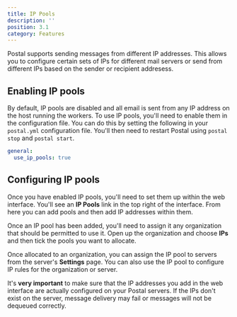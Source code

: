 ```yaml
---
title: IP Pools
description: ''
position: 3.1
category: Features
---
```

Postal supports sending messages from different IP addresses. This allows you to configure certain sets of IPs for different mail servers or send from different IPs based on the sender or recipient addresess.

## Enabling IP pools

By default, IP pools are disabled and all email is sent from any IP address on the host running the workers. To use IP pools, you'll need to enable them in the configuration file. You can do this by setting the following in your `postal.yml` configuration file. You'll then need to restart Postal using `postal stop` and `postal start`.

```yaml
general:
  use_ip_pools: true
```

## Configuring IP pools

Once you have enabled IP pools, you'll need to set them up within the web interface. You'll see an **IP Pools** link in the top right of the interface. From here you can add pools and then add IP addresses within them.

Once an IP pool has been added, you'll need to assign it any organization that should be permitted to use it. Open up the organization and choose **IPs** and then tick the pools you want to allocate.

Once allocated to an organization, you can assign the IP pool to servers from the server's **Settings** page. You can also use the IP pool to configure IP rules for the organization or server.

<alert type="warning">
It's <b>very important</b> to make sure that the IP addresses you add in the web interface are actually configured on your Postal servers. If the IPs don't exist on the server, message delivery may fail or messages will not be dequeued correctly.
</alert>
